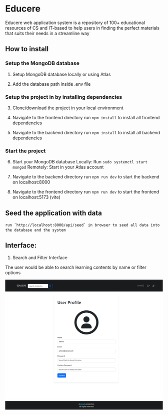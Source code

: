 # Educere

Educere web application system is a repository of 100+ educational resources of CS and IT-based to help users in finding the perfect materials that suits their needs in a streamline way

## How to install

### Setup the MongoDB database

1. Setup MongoDB database locally or using Atlas

2. Add the database path inside .env file

### Setup the project in by installing dependencies

3. Clone/download the project in your local environment

4. Navigate to the frontend directory
   run `npm install` to install all frontend dependencies

5. Navigate to the backend directory
   run `npm install` to install all backend dependencies

### Start the project

6. Start your MongoDB database
   Locally: Run `sudo systemctl start mongod`
   Remotely: Start in your Atlas account

7. Navigate to the backend directory
   run `npm run dev` to start the backend on localhost:8000

8. Navigate to the frontend directory
   run `npm run dev` to start the frontend on localhost:5173 (vite)

## Seed the application with data

    run `http://localhost:8000/api/seed` in browser to seed all data into the database and the system

## Interface:

1. Search and Filter Interface

The user would be able to search learning contents by name or filter options

![Alt text](pics/ProfilePage.png)
